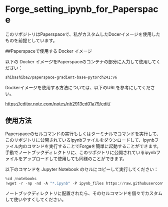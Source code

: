 # Forge_setting_ipynb_for_Paperspace
このリポジトリはPaperspaceで、私がカスタムしたDocerイメージを使用したものを前提としています。

##Paperspaceで使用する Docker イメージ

以下の Docker イメージをPaperspaceのコンテナの部分に入力して使用してください：

```bash
shibashiba2/paperspace-gradient-base-pytorch241:v6
```

Dockerイメージを使用する方法については、以下のURLを参考にしてください。

https://editor.note.com/notes/nb2913ed01a79/edit/


## 使用方法

Paperspaceのセルコマンドの実行もしくはターミナルでコマンドを実行して、このリポジトリに公開されているipynbファイルをダウンロードして、ipynbファイル内のコマンドを実行することでForgeを簡単に起動することができます。
手動でノートブックディレクトリに、このリポジトリに公開されているipynbファイルをアップロードして使用しても同様のことができます。

以下のコマンドを Jupyter Notebook のセルにコピーして実行してください：

```python
%cd /notebooks
!wget -r -np -nd -A "*.ipynb" -P ipynb_files https://raw.githubusercontent.com/Shiba-2-shiba/setting_ipynb_for_Paperspace/main/

```
ノートブックディレクトリに配置されたら、そのセルコマンドを個々でカスタムして使いやすくしてください。
